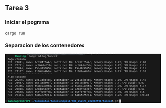 ## Tarea 3

### Iniciar el pograma

```bash
cargo run
```

### Separacion de los contenedores
![resultado](./recursos/resultado.png)
